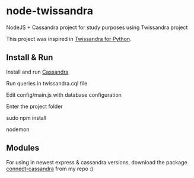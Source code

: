 # node-twissandra
NodeJS + Cassandra project for study purposes using Twissandra project

This project was inspired in [Twissandra for Python](https://github.com/twissandra/twissandra).

## Install & Run
 Install and run [Cassandra](http://cassandra.apache.org/download/)

 Run queries in twissandra.cql file

 Edit config/main.js with database configuration

 Enter the project folder

 sudo npm install

 nodemon

## Modules
 For using in newest express & cassandra versions, download the package [connect-cassandra](https://github.com/octaviofernands/connect-cassandra) from my repo :)